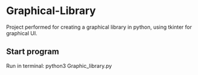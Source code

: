 # Graphical-Library
Project performed for creating a graphical library in python, using tkinter for graphical UI. 

## Start program
Run in terminal: python3 Graphic_library.py
